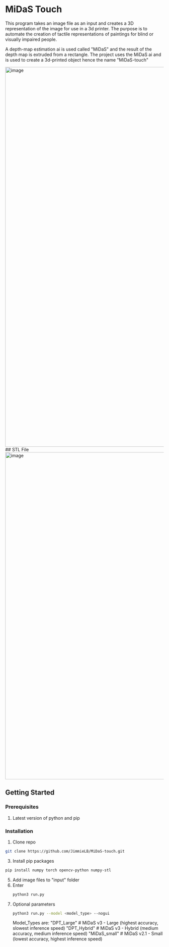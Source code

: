 # MiDaS Touch

This program takes an image file as an input and creates a 3D representation of the image for use in a 3d printer. 
The purpose is to automate the creation of tactile representations of paintings for blind or visually impaired people.

A depth-map estimation ai is used called "MiDaS" and the result of the depth map is extruded from a rectangle. The project uses
the MiDaS ai and is used to create a 3d-printed object hence the name "MiDaS-touch"

<img width="1204" alt="image" src="https://github.com/JimmieLB/MiDaS-touch/assets/60014163/a8fdcd29-9438-4ba5-b189-68e7be6dbb15">
## STL File
<img width="1037" alt="image" src="https://github.com/JimmieLB/MiDaS-touch/assets/60014163/2d1c9cc7-3e64-4bce-b86a-6ea84d5056d3">


## Getting Started

### Prerequisites
1. Latest version of python and pip

### Installation
1. Clone repo
  ```sh
  git clone https://github.com/JimmieLB/MiDaS-touch.git
  ```
3. Install pip packages
  ```sh
  pip install numpy torch opencv-python numpy-stl
  ```
5. Add image files to "input" folder
6. Enter
   ```sh
   python3 run.py
   ```
8. Optional parameters
   ```sh
   python3 run.py --model <model_type> --nogui
   ```
   Model_Types are:
     "DPT_Large"    # MiDaS v3 - Large     (highest accuracy, slowest inference speed)
     "DPT_Hybrid"   # MiDaS v3 - Hybrid    (medium accuracy, medium inference speed)
     "MiDaS_small"  # MiDaS v2.1 - Small   (lowest accuracy, highest inference speed)

